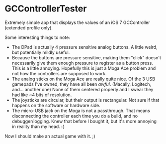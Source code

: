 GCControllerTester
==================

Extremely simple app that displays the values of an iOS 7 GCController (extended profile only).

Some interesting things to note:
* The DPad is actually 4 pressure sensitive analog buttons. A little weird, but potentially mildly useful.
* Because the buttons are pressure sensitive, making them "click" doesn't necessarily give them enough pressure to register as a button press. This is a little annoying. Hopefully this is just a Moga Ace problem and not how the controllers are supposed to work.
* The analog sticks on the Moga Ace are really quite nice. Of the 3 USB gamepads I've owned, they have all been _awful_. (Macally, Logitech, and... another one) None of them centered properly and I swear they had like ~4 bits of resolution.
* The joysticks are circular, but their output is rectangular. Not sure if that happens on the software or hardware side.
* The micro-USB jack on the Moga is not a passthrough. That means disconnecting the controller each time you do a build, and no debugger/logging. Knew that before I bought it, but it's more annoying in reality than my head. :(

Now I should make an actual game with it. ;)
